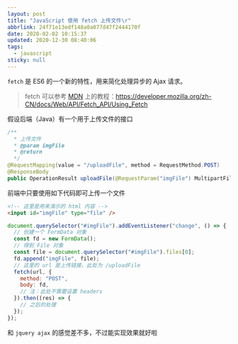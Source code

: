 ```yaml
---
layout: post
title: "JavaScript 使用 fetch 上传文件\r"
abbrlink: 24f71e13edf148a0a077d47f2444170f
date: 2020-02-02 10:15:37
updated: 2020-12-30 08:40:06
tags:
  - javascript
sticky: null
---
```


`fetch` 是 ES6 的一个新的特性，用来简化处理异步的 Ajax 请求。

> fetch 可以参考 [MDN](https://developer.mozilla.org) 上的教程：<https://developer.mozilla.org/zh-CN/docs/Web/API/Fetch_API/Using_Fetch>

假设后端（Java）有一个用于上传文件的接口

```java
/**
  * 上传文件
  * @param imgFile
  * @return
  */
@RequestMapping(value = "/uploadFile", method = RequestMethod.POST)
@ResponseBody
public OperationResult uploadFile(@RequestParam("imgFile") MultipartFile imgFile);
```

前端中只要使用如下代码即可上传一个文件

```html
<!-- 这里是用来演示的 html 内容 -->
<input id="imgFile" type="file" />
```

```js
document.querySelector("#imgFile").addEventListener("change", () => {
  // 创建一个 FormData 对象
  const fd = new FormData();
  // 得到 File 对象
  const file = document.querySelector("#imgFile").files[0];
  fd.append("imgFile", file);
  // 这里的 url 是上传链接，此处为 /uploadFile
  fetch(url, {
    method: "POST",
    body: fd,
    // 注：此处不需要设置 headers
  }).then((res) => {
    // 之后的处理
  });
});
```

和 `jquery ajax` 的感觉差不多，不过能实现效果就好啦
